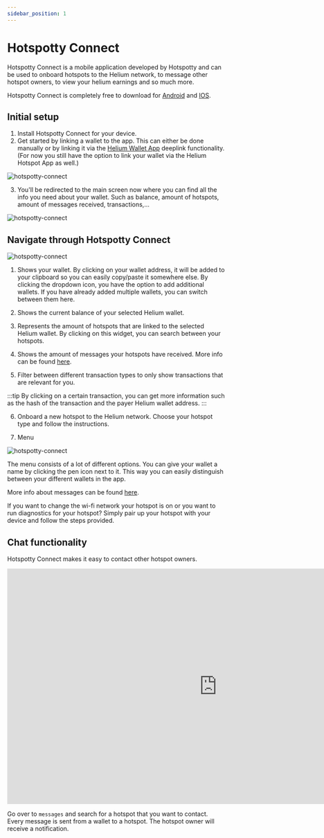 ```yaml
---
sidebar_position: 1
---
```


# Hotspotty Connect

Hotspotty Connect is a mobile application developed by Hotspotty and can be used to onboard hotspots to the Helium network, to message other hotspot owners, to view your helium earnings and so much more.

Hotspotty Connect is completely free to download for [Android](https://play.google.com/store/apps/details?id=com.hotspottyconnect) and [IOS](https://apps.apple.com/au/app/hotspotty-connect/id1622212036).

## Initial setup

1. Install Hotspotty Connect for your device.
2. Get started by linking a wallet to the app. This can either be done manually or by linking it via the [Helium Wallet App](https://blog.helium.com/helium-wallet-app-now-available-for-download-b25e9c7ebedd) deeplink functionality. (For now you still have the option to link your wallet via the Helium Hotspot App as well.)

![hotspotty-connect](/img/hotspotty-connect/link-wallet.png)

3. You'll be redirected to the main screen now where you can find all the info you need about your wallet. Such as balance, amount of hotspots, amount of messages received, transactions,...

![hotspotty-connect](/img/hotspotty-connect/main-screen.png)

## Navigate through Hotspotty Connect

![hotspotty-connect](/img/hotspotty-connect/main-screen-tour.png)

1. Shows your wallet. By clicking on your wallet address, it will be added to your clipboard so you can easily copy/paste it somewhere else. 
By clicking the dropdown icon, you have the option to add additional wallets. If you have already added multiple wallets, you can switch between them here.

2. Shows the current balance of your selected Helium wallet.

3. Represents the amount of hotspots that are linked to the selected Helium wallet. By clicking on this widget, you can search between your hotspots.

4. Shows the amount of messages your hotspots have received. More info can be found [here](/hotspotty-connect/#chat-functionality).

5. Filter between different transaction types to only show transactions that are relevant for you.

:::tip
By clicking on a certain transaction, you can get more information such as the hash of the transaction and the payer Helium wallet address.
:::

6. Onboard a new hotspot to the Helium network. Choose your hotspot type and follow the instructions.

7. Menu

![hotspotty-connect](/img/hotspotty-connect/menu.PNG)

The menu consists of a lot of different options. You can give your wallet a name by clicking the pen icon next to it. This way you can easily distinguish between your different wallets in the app.

More info about messages can be found [here](/hotspotty-connect/#chat-functionality).

If you want to change the wi-fi network your hotspot is on or you want to run diagnostics for your hotspot? Simply pair up your hotspot with your device and follow the steps provided.

## Chat functionality

Hotspotty Connect makes it easy to contact other hotspot owners.

<div className="videoWrapper"><iframe width="967" height="544" src="https://www.youtube.com/embed/yg-4SWO3UCM" title="Hotspotty Connect - Chat functionality" frameborder="0" allow="accelerometer; autoplay; clipboard-write; encrypted-media; gyroscope; picture-in-picture" allowfullscreen></iframe></div>

Go over to `messages` and search for a hotspot that you want to contact. Every message is sent from a wallet to a hotspot. The hotspot owner will receive a notification.

